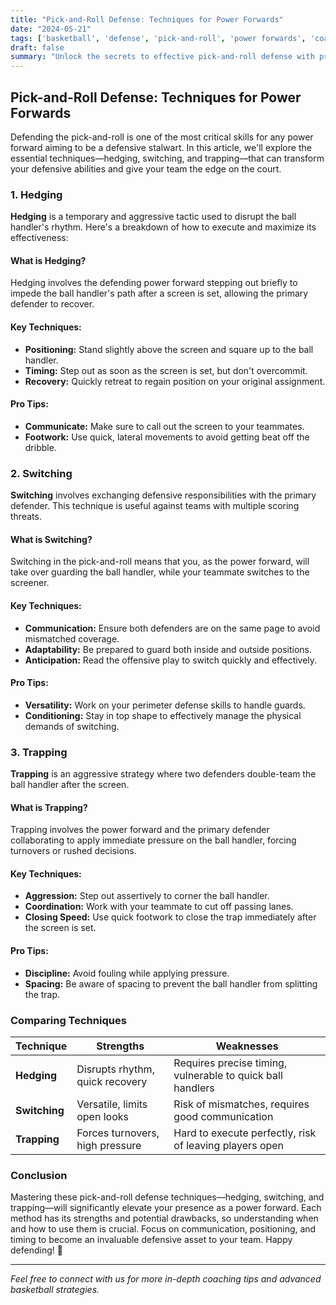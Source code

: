 ```yaml
---
title: "Pick-and-Roll Defense: Techniques for Power Forwards"
date: "2024-05-21"
tags: ['basketball', 'defense', 'pick-and-roll', 'power forwards', 'coaching', 'techniques', 'strategy', 'hedging', 'switching', 'trapping']
draft: false
summary: "Unlock the secrets to effective pick-and-roll defense with proven techniques for power forwards, including hedging, switching, and trapping, to shut down your opponents on the court."
---
```


## Pick-and-Roll Defense: Techniques for Power Forwards

Defending the pick-and-roll is one of the most critical skills for any power forward aiming to be a defensive stalwart. In this article, we'll explore the essential techniques—hedging, switching, and trapping—that can transform your defensive abilities and give your team the edge on the court.

### 1. Hedging

**Hedging** is a temporary and aggressive tactic used to disrupt the ball handler's rhythm. Here's a breakdown of how to execute and maximize its effectiveness:

#### What is Hedging?
Hedging involves the defending power forward stepping out briefly to impede the ball handler's path after a screen is set, allowing the primary defender to recover.

#### Key Techniques:
- **Positioning:** Stand slightly above the screen and square up to the ball handler.
- **Timing:** Step out as soon as the screen is set, but don't overcommit.
- **Recovery:** Quickly retreat to regain position on your original assignment.

#### Pro Tips:
- **Communicate:** Make sure to call out the screen to your teammates.
- **Footwork:** Use quick, lateral movements to avoid getting beat off the dribble.

### 2. Switching

**Switching** involves exchanging defensive responsibilities with the primary defender. This technique is useful against teams with multiple scoring threats.

#### What is Switching?
Switching in the pick-and-roll means that you, as the power forward, will take over guarding the ball handler, while your teammate switches to the screener.

#### Key Techniques:
- **Communication:** Ensure both defenders are on the same page to avoid mismatched coverage.
- **Adaptability:** Be prepared to guard both inside and outside positions.
- **Anticipation:** Read the offensive play to switch quickly and effectively.

#### Pro Tips:
- **Versatility:** Work on your perimeter defense skills to handle guards.
- **Conditioning:** Stay in top shape to effectively manage the physical demands of switching.

### 3. Trapping

**Trapping** is an aggressive strategy where two defenders double-team the ball handler after the screen.

#### What is Trapping?
Trapping involves the power forward and the primary defender collaborating to apply immediate pressure on the ball handler, forcing turnovers or rushed decisions.

#### Key Techniques:
- **Aggression:** Step out assertively to corner the ball handler.
- **Coordination:** Work with your teammate to cut off passing lanes.
- **Closing Speed:** Use quick footwork to close the trap immediately after the screen is set.

#### Pro Tips:
- **Discipline:** Avoid fouling while applying pressure.
- **Spacing:** Be aware of spacing to prevent the ball handler from splitting the trap.

### Comparing Techniques

| Technique | Strengths | Weaknesses |
|-----------|-----------|------------|
| **Hedging** | Disrupts rhythm, quick recovery | Requires precise timing, vulnerable to quick ball handlers |
| **Switching** | Versatile, limits open looks | Risk of mismatches, requires good communication |
| **Trapping** | Forces turnovers, high pressure | Hard to execute perfectly, risk of leaving players open |

### Conclusion

Mastering these pick-and-roll defense techniques—hedging, switching, and trapping—will significantly elevate your presence as a power forward. Each method has its strengths and potential drawbacks, so understanding when and how to use them is crucial. Focus on communication, positioning, and timing to become an invaluable defensive asset to your team. Happy defending! 🏀

---

*Feel free to connect with us for more in-depth coaching tips and advanced basketball strategies.*